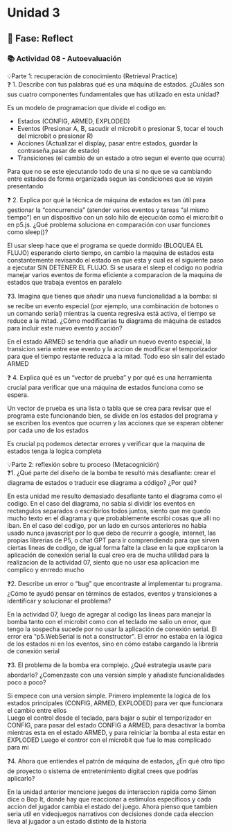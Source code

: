 # Unidad 3


## 🤔 Fase: Reflect

### 📚 Actividad 08 - Autoevaluación   
💡Parte 1: recuperación de conocimiento (Retrieval Practice)    
❓ 1. Describe con tus palabras qué es una máquina de estados. ¿Cuáles son sus cuatro componentes fundamentales que has utilizado en esta unidad?

Es un modelo de programacion que divide el codigo en:   
+ Estados (CONFIG, ARMED, EXPLODED)
+ Eventos (Presionar A, B, sacudir el microbit o presionar S, tocar el touch del microbit o presionar R)
+ Acciones (Actualizar el display, pasar entre estados, guardar la contraseña,pasar de estado)
+ Transiciones (el cambio de un estado a otro segun el evento que ocurra)    

Para que no se este ejecutando todo de una si no que se va cambiando entre estados de forma organizada segun las condiciones que se vayan presentando

❓ 2. Explica por qué la técnica de máquina de estados es tan útil para gestionar la “concurrencia” (atender varios eventos y tareas “al mismo tiempo”) en un dispositivo con un solo hilo de ejecución como el micro:bit o en p5.js. ¿Qué problema soluciona en comparación con usar funciones como sleep()?

El usar sleep hace que el programa se quede dormido (BLOQUEA EL FLUJO) esperando cierto tiempo, en cambio la maquina de estados esta constantemente revisando el estado en que esta y cual es el siguiente paso a ejecutar SIN DETENER EL FLUJO. Si se usara el sleep el codigo no podria manejar varios eventos de forma eficiente a comparacion de la maquina de estados que trabaja eventos en paralelo

❓3. Imagina que tienes que añadir una nueva funcionalidad a la bomba: si se recibe un evento especial (por ejemplo, una combinación de botones o un comando serial) mientras la cuenta regresiva está activa, el tiempo se reduce a la mitad. ¿Cómo modificarías tu diagrama de máquina de estados para incluir este nuevo evento y acción?

En el estado ARMED se tendria que añadir un nuevo evento especial, la transicion seria entre ese evento y la accion de modificar el temporizador para que el tiempo restante reduzca a la mitad. Todo eso sin salir del estado ARMED

❓ 4. Explica qué es un “vector de prueba” y por qué es una herramienta crucial para verificar que una máquina de estados funciona como se espera.

Un vector de prueba es una lista o tabla que se crea para revisar que el programa este funcionando bien, se divide en los estados del programa y se escriben los eventos que ocurren y las acciones que se esperan obtener por cada uno de los estados

Es crucial pq podemos detectar errores y verificar que la maquina de estados tenga la logica completa

💡Parte 2: reflexión sobre tu proceso (Metacognición)    
❓1. ¿Qué parte del diseño de la bomba te resultó más desafiante: crear el diagrama de estados o traducir ese diagrama a código? ¿Por qué?   

En esta unidad me resulto demasiado desafiante tanto el diagrama como el codigo. En el caso del diagrama, no sabia si dividir los eventos en rectangulos separados o escribirlos todos juntos, siento que me quedo mucho texto en el diagrama y que probablemente escribi cosas que alli no iban. En el caso del codigo, por un lado en cursos anteriores no habia usado nunca javascript por lo que debo de recurrir a google, internet, las propias librerias de P5, o chat GPT para ir comprendiendo para que sirven ciertas lineas de codigo, de igual forma falte la clase en la que explicaron la aplicación de conexión serial la cual creo era de mucha utilidad para la realizacion de la actividad 07, siento que no usar esa aplicacion me complico y enrredo mucho

❓2. Describe un error o “bug” que encontraste al implementar tu programa. ¿Cómo te ayudó pensar en términos de estados, eventos y transiciones a identificar y solucionar el problema?

En la actividad 07, luego de agregar al codigo las lineas para manejar la bomba tanto con el microbit como con el teclado me salio un error, que tengo la sospecha sucede por no usar la aplicación de conexión serial. El error era "p5.WebSerial is not a constructor". El error no estaba en la lógica de los estados ni en los eventos, sino en cómo estaba cargando la librería de conexión serial

❓3. El problema de la bomba era complejo. ¿Qué estrategia usaste para abordarlo? ¿Comenzaste con una versión simple y añadiste funcionalidades poco a poco?

Si empece con una version simple. Primero implemente la logica de los estados principales (CONFIG, ARMED, EXPLODED) para ver que funcionara el cambio entre ellos    
Luego el control desde el teclado, para bajar o subir el temporizador en CONFIG, para pasar del estado CONFIG a ARMED, para desactivar la bomba mientras esta en el estado ARMED, y para reiniciar la bomba al esta estar en EXPLODED
Luego el contror con el microbit que fue lo mas complicado para mi

❓4. Ahora que entiendes el patrón de máquina de estados, ¿En qué otro tipo de proyecto o sistema de entretenimiento digital crees que podrías aplicarlo?

En la unidad anterior mencione juegos de interaccion rapida como Simon dice o Bop It, donde hay que reaccionar a estimulos especificos y cada accion del jugador cambia el estado del juego. Ahora pienso que tambien seria util en videojuegos narrativos con decisiones donde cada eleccion lleva al jugador a un estado distinto de la historia


